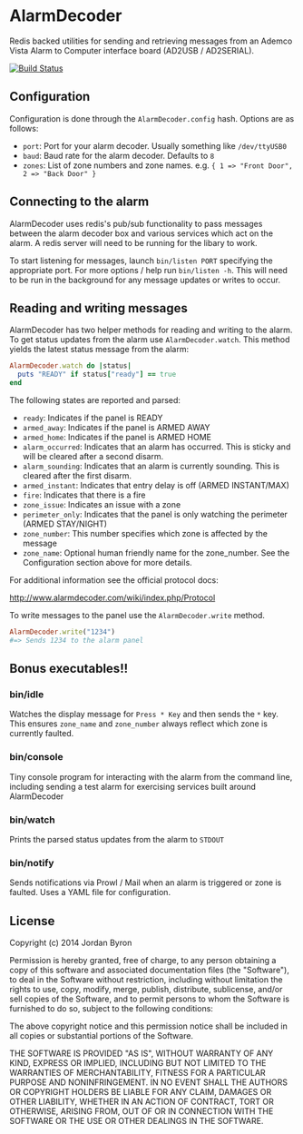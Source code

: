 AlarmDecoder
============

Redis backed utilities for sending and retrieving messages from an Ademco
Vista Alarm to Computer interface board (AD2USB / AD2SERIAL).

[![Build Status](https://travis-ci.org/jordanbyron/alarm_decoder.svg?branch=master)](https://travis-ci.org/jordanbyron/alarm_decoder)

## Configuration

Configuration is done through the `AlarmDecoder.config` hash. Options are as
follows:

- `port`: Port for your alarm decoder. Usually something like `/dev/ttyUSB0`
- `baud`: Baud rate for the alarm decoder. Defaults to `8`
- `zones`: List of zone numbers and zone names. e.g.
    `{ 1 => "Front Door", 2 => "Back Door" }`

## Connecting to the alarm

AlarmDecoder uses redis's pub/sub functionality to pass messages between the
alarm decoder box and various services which act on the alarm. A redis server
will need to be running for the libary to work.

To start listening for messages, launch `bin/listen PORT` specifying the
appropriate port. For more options / help run `bin/listen -h`. This will need to
be run in the background for any message updates or writes to occur.

## Reading and writing messages

AlarmDecoder has two helper methods for reading and writing to the alarm. To
get status updates from the alarm use `AlarmDecoder.watch`. This method yields
the latest status message from the alarm:

```ruby
AlarmDecoder.watch do |status|
  puts "READY" if status["ready"] == true
end
```

The following states are reported and parsed:

- `ready`: Indicates if the panel is READY
- `armed_away`: Indicates if the panel is ARMED AWAY
- `armed_home`: Indicates if the panel is ARMED HOME
- `alarm_occurred`: Indicates that an alarm has occurred. This is sticky and
  will be cleared after a second disarm.
- `alarm_sounding`: Indicates that an alarm is currently sounding. This is
  cleared after the first disarm.
- `armed_instant`: Indicates that entry delay is off (ARMED INSTANT/MAX)
- `fire`: Indicates that there is a fire
- `zone_issue`: Indicates an issue with a zone
- `perimeter_only`: Indicates that the panel is only watching the perimeter
  (ARMED STAY/NIGHT)
- `zone_number`: This number specifies which zone is affected by the message
- `zone_name`: Optional human friendly name for the zone_number. See the
  Configuration section above for more details.

For additional information see the official protocol docs:

http://www.alarmdecoder.com/wiki/index.php/Protocol

To write messages to the panel use the `AlarmDecoder.write` method.

```ruby
AlarmDecoder.write("1234")
#=> Sends 1234 to the alarm panel
```

## Bonus executables!!

### bin/idle

Watches the display message for `Press * Key` and then sends the `*` key.
This ensures `zone_name` and `zone_number` always reflect which zone is
currently faulted.

### bin/console

Tiny console program for interacting with the alarm from the command line,
including sending a test alarm for exercising services built around AlarmDecoder

### bin/watch

Prints the parsed status updates from the alarm to `STDOUT`

### bin/notify

Sends notifications via Prowl / Mail when an alarm is triggered or zone is
faulted. Uses a YAML file for configuration.

## License

Copyright (c) 2014 Jordan Byron

Permission is hereby granted, free of charge, to any person obtaining a copy
of this software and associated documentation files (the "Software"), to deal
in the Software without restriction, including without limitation the rights
to use, copy, modify, merge, publish, distribute, sublicense, and/or sell
copies of the Software, and to permit persons to whom the Software is
furnished to do so, subject to the following conditions:

The above copyright notice and this permission notice shall be included in
all copies or substantial portions of the Software.

THE SOFTWARE IS PROVIDED "AS IS", WITHOUT WARRANTY OF ANY KIND, EXPRESS OR
IMPLIED, INCLUDING BUT NOT LIMITED TO THE WARRANTIES OF MERCHANTABILITY,
FITNESS FOR A PARTICULAR PURPOSE AND NONINFRINGEMENT. IN NO EVENT SHALL THE
AUTHORS OR COPYRIGHT HOLDERS BE LIABLE FOR ANY CLAIM, DAMAGES OR OTHER
LIABILITY, WHETHER IN AN ACTION OF CONTRACT, TORT OR OTHERWISE, ARISING FROM,
OUT OF OR IN CONNECTION WITH THE SOFTWARE OR THE USE OR OTHER DEALINGS IN
THE SOFTWARE.
